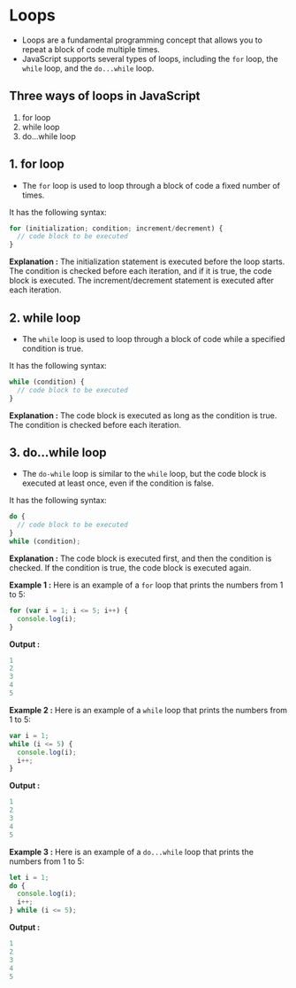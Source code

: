 # Loops

- Loops are a fundamental programming concept that allows you to repeat a block of code multiple times.
- JavaScript supports several types of loops, including the `for` loop, the `while` loop, and the `do...while` loop.

## Three ways of loops in JavaScript

1. for loop
2. while loop
3. do...while loop

## 1. for loop

- The `for` loop is used to loop through a block of code a fixed number of times.

It has the following syntax:

```javascript
for (initialization; condition; increment/decrement) {
  // code block to be executed
}
```

**Explanation :** The initialization statement is executed before the loop starts. The condition is checked before each iteration, and if it is true, the code block is executed. The increment/decrement statement is executed after each iteration.

## 2. while loop

- The `while` loop is used to loop through a block of code while a specified condition is true.

It has the following syntax:

```javascript
while (condition) {
  // code block to be executed
}
```

**Explanation :** The code block is executed as long as the condition is true. The condition is checked before each iteration.

## 3. do...while loop

- The `do-while` loop is similar to the `while` loop, but the code block is executed at least once, even if the condition is false.

It has the following syntax:

```javascript
do {
  // code block to be executed
}
while (condition);

```

**Explanation :** The code block is executed first, and then the condition is checked. If the condition is true, the code block is executed again.

**Example 1 :** Here is an example of a `for` loop that prints the numbers from 1 to 5:

```javascript
for (var i = 1; i <= 5; i++) {
  console.log(i);
}
```

**Output :**

```javascript
1
2
3
4
5
```

**Example 2 :** Here is an example of a `while` loop that prints the numbers from 1 to 5:

```javascript
var i = 1;
while (i <= 5) {
  console.log(i);
  i++;
}
```

**Output :**

```javascript
1
2
3
4
5
```

**Example 3 :** Here is an example of a `do...while` loop that prints the numbers from 1 to 5:

```javascript
let i = 1;
do {
  console.log(i);
  i++;
} while (i <= 5);
```

**Output :** 

```javascript
1
2
3
4
5
```

